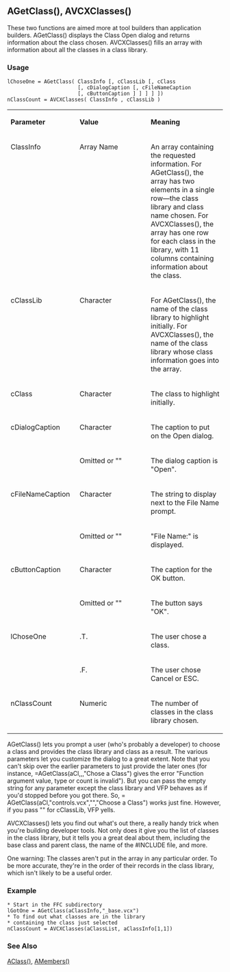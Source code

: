 ## AGetClass(), AVCXClasses()

These two functions are aimed more at tool builders than application builders. AGetClass() displays the Class Open dialog and returns information about the class chosen. AVCXClasses() fills an array with information about all the classes in a class library.

### Usage

```foxpro
lChoseOne = AGetClass( ClassInfo [, cClassLib [, cClass
                       [, cDialogCaption [, cFileNameCaption
                       [, cButtonCaption ] ] ] ] ])
nClassCount = AVCXClasses( ClassInfo , cClassLib )
```
<table>
<tr>
  <td width="32%" valign="top">
  <p><b>Parameter</b></p>
  </td>
  <td width="23%" valign="top">
  <p><b>Value</b></p>
  </td>
  <td width="45%" valign="top">
  <p><b>Meaning</b></p>
  </td>
 </tr>
<tr>
  <td width="32%" valign="top">
  <p>ClassInfo</p>
  </td>
  <td width="23%" valign="top">
  <p>Array Name</p>
  </td>
  <td width="45%" valign="top">
  <p>An array containing the requested information. For AGetClass(), the array has two elements in a single row&mdash;the class library and class name chosen. For AVCXClasses(), the array has one row for each class in the library, with 11 columns containing information about the class.</p>
  </td>
 </tr>
<tr>
  <td width="32%" valign="top">
  <p>cClassLib</p>
  </td>
  <td width="23%" valign="top">
  <p>Character</p>
  </td>
  <td width="45%" valign="top">
  <p>For AGetClass(), the name of the class library to highlight initially. For AVCXClasses(), the name of the class library whose class information goes into the array.</p>
  </td>
 </tr>
<tr>
  <td width="32%" valign="top">
  <p>cClass</p>
  </td>
  <td width="23%" valign="top">
  <p>Character</p>
  </td>
  <td width="45%" valign="top">
  <p>The class to highlight initially.</p>
  </td>
 </tr>
<tr>
  <td width="32%" rowspan="2" valign="top">
  <p>cDialogCaption</p>
  </td>
  <td width="23%" valign="top">
  <p>Character</p>
  </td>
  <td width="45%" valign="top">
  <p>The caption to put on the Open dialog.</p>
  </td>
 </tr>
<tr>
  <td width="33%" valign="top">
  <p>Omitted or &quot;&quot;</p>
  </td>
  <td width="67%" valign="top">
  <p>The dialog caption is &quot;Open&quot;.</p>
  </td>
 </tr>
<tr>
  <td width="32%" rowspan="2" valign="top">
  <p>cFileNameCaption</p>
  </td>
  <td width="23%" valign="top">
  <p>Character </p>
  </td>
  <td width="45%" valign="top">
  <p>The string to display next to the File Name prompt.</p>
  </td>
 </tr>
<tr>
  <td width="33%" valign="top">
  <p>Omitted or &quot;&quot;</p>
  </td>
  <td width="67%" valign="top">
  <p>&quot;File Name:&quot; is displayed.</p>
  </td>
 </tr>
<tr>
  <td width="32%" rowspan="2" valign="top">
  <p>cButtonCaption</p>
  </td>
  <td width="23%" valign="top">
  <p>Character</p>
  </td>
  <td width="45%" valign="top">
  <p>The caption for the OK button.</p>
  </td>
 </tr>
<tr>
  <td width="33%" valign="top">
  <p>Omitted or &quot;&quot;</p>
  </td>
  <td width="67%" valign="top">
  <p>The button says &quot;OK&quot;.</p>
  </td>
 </tr>
<tr>
  <td width="32%" rowspan="2" valign="top">
  <p>lChoseOne</p>
  </td>
  <td width="23%" valign="top">
  <p>.T.</p>
  </td>
  <td width="45%" valign="top">
  <p>The user chose a class.</p>
  </td>
 </tr>
<tr>
  <td width="33%" valign="top">
  <p>.F.</p>
  </td>
  <td width="67%" valign="top">
  <p>The user chose Cancel or ESC.</p>
  </td>
 </tr>
<tr>
  <td width="32%" valign="top">
  <p>nClassCount</p>
  </td>
  <td width="23%" valign="top">
  <p>Numeric</p>
  </td>
  <td width="45%" valign="top">
  <p>The number of classes in the class library chosen.</p>
  </td>
 </tr>
</table>

AGetClass() lets you prompt a user (who's probably a developer) to choose a class and provides the class library and class as a result. The various parameters let you customize the dialog to a great extent. Note that you can't skip over the earlier parameters to just provide the later ones (for instance, =AGetClass(aCl,,,"Chose a Class") gives the error "Function argument value, type or count is invalid"). But you can pass the empty string for any parameter except the class library and VFP behaves as if you'd stopped before you got there. So, = AGetClass(aCl,"controls.vcx","","Choose a Class") works just fine. However, if you pass "" for cClassLib, VFP yells. 

AVCXClasses() lets you find out what's out there, a really handy trick when you're building developer tools. Not only does it give you the list of classes in the class library, but it tells you a great deal about them, including the base class and parent class, the name of the #INCLUDE file, and more. 

One warning: The classes aren't put in the array in any particular order. To be more accurate, they're in the order of their records in the class library, which isn't likely to be a useful order.

### Example

```foxpro
* Start in the FFC subdirectory
lGotOne = AGetClass(aClassInfo,"_base.vcx")
* To find out what classes are in the library
* containing the class just selected
nClassCount = AVCXClasses(aClassList, aClassInfo[1,1])
```
### See Also

[AClass()](s4g283.md), [AMembers()](s4g286.md)